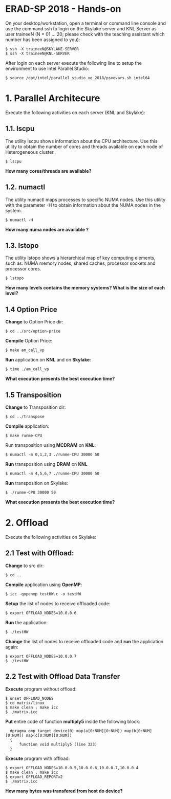 # ERAD-SP 2018 - Hands-on

On your desktop/workstation, open a terminal or command line console and use the command ssh to login on the Skylake server and KNL Server as user traineeN (N = 01 … 20; please check with the teaching assistant which number has been assigned to you): 
 
```
$ ssh -X traineeN@SKYLAKE-SERVER 
$ ssh -X traineeN@KNL-SERVER 
```

After login on each server execute the following line to setup the environment to use Intel Parallel Studio:
```
$ source /opt/intel/parallel_studio_xe_2018/psxevars.sh intel64
```

# 1. Parallel Architecure 

Execute the following activities on each server (KNL and Skylake):

## 1.1. lscpu

The utility lscpu shows information about the CPU architecture. Use this utility to obtain the number of cores and threads available on each node of Heterogeneous cluster. 
 
```
$ lscpu 
```

**How many cores/threads are available?**

## 1.2. numactl 

The utility numactl maps processes to specific NUMA nodes. Use this utility with the parameter -H to obtain information about the NUMA nodes in the system. 
 
```
$ numactl -H 
```
**How many numa nodes are available ?**
 
## 1.3. lstopo 

The utility lstopo shows a hierarchical map of key computing elements, such as: NUMA memory nodes, shared caches, processor sockets and processor cores.

```
$ lstopo
```

**How many levels contains the memory systems? What is the size of each level?**

## 1.4 Option Price

**Change** to Option Price dir:
```
$ cd ../src/option-price
```

**Compile** Option Price:
```
$ make am_call_vp
```

**Run** application on **KNL** and on **Skylake**:
```
$ time ./am_call_vp 
```

**What execution presents the best execution time?**


## 1.5 Transposition

**Change** to Transposition dir:
```
$ cd ../transpose
```

**Compile** application:
```
$ make runme-CPU
```

Run transposition using **MCDRAM** on **KNL**:

```
$ numactl -m 0,1,2,3 ./runme-CPU 30000 50
```

**Run** transposition using **DRAM** on **KNL**
```
$ numactl -m 4,5,6,7 ./runme-CPU 30000 50
```

**Run** transposition on Skylake:
```
$ ./runme-CPU 30000 50
```

**What execution presents the best execution time?**

# 2. Offload

Execute the following activities on Skylake:

## 2.1 Test with Offload:

**Change** to src dir:
```
$ cd ..
```

**Compile** application using **OpenMP**:

```
$ icc -qopenmp testHW.c -o testHW
```

**Setup** the list of nodes to receive offloaded code:

```
$ export OFFLOAD_NODES=10.0.0.6
```

**Run** the application:

```
$ ./testHW 
```

**Change** the list of nodes to receive offloaded code and **run** the application again:

```
$ export OFFLOAD_NODES=10.0.0.7
$ ./testHW 
```

## 2.2 Test with Offload Data Transfer

**Execute** program without offload:

```
$ unset OFFLOAD_NODES
$ cd matrix/linux
$ make clean ; make icc
$ ./matrix.icc 
```

**Put** entire code of function **multiply5** inside the following block:
```
  #pragma omp target device(0) map(a[0:NUM][0:NUM]) map(b[0:NUM][0:NUM]) map(c[0:NUM][0:NUM])
  {
      function void multiply5 (line 323)
  } 
```

**Execute** program with offload:

```
$ export OFFLOAD_NODES=10.0.0.5,10.0.0.6,10.0.0.7,10.0.0.4
$ make clean ; make icc
$ export OFFLOAD_REPORT=2
$ ./matrix.icc 
```

**How many bytes was transfered from host do device?**
